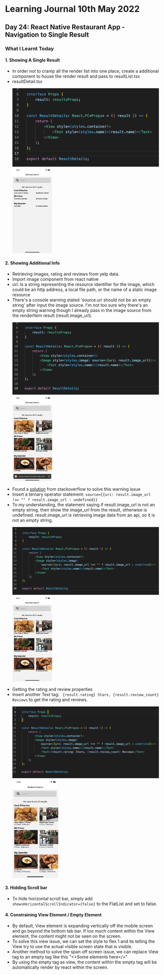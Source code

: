 <h1>Learning Journal 10th May 2022</h1>
<h2>Day 24: React Native Restaurant App - Navigation to Single Result</h2>
<h3>What I Learnt Today</h3>
<h4>1. Showing A Single Result</h4>
<ul>
  <li>In order not to cramp all the render list into one place, create a additional component to house the render result and pass to resultList.tsx</li>
  <li>resultDetail.tsx</li>
  <p float="left">
    <img src="https://github.com/janson-gan/react-native-training/blob/main/images/Screenshot%202022-05-10%20at%201.44.42%20PM.png" width="500" />
    <img src="https://github.com/janson-gan/react-native-training/blob/main/images/Simulator%20Screen%20Shot%20-%20iPhone%2013%20-%202022-05-10%20at%2013.45.38.png" width="130" />
  </p>
</ul>
<h4>2. Showing Additional Info</h4>
<ul>
  <li>Retrieving images, rating and reviews from yelp data.</li>
  <li>Import image component from react native</li>
  <li>uri: Is a string representing the resource identifier for the image, which could be an http address, a local file path, or the name of a static image resource</li>
  <li>There's a console warning stated 'source.uri should not be an empty string' after input the image source. I'm not too sure why there's an empty string warning though I already pass in the image source from the renderItem result (result.image_url).</li>
  <p float="left">
    <img src="https://github.com/janson-gan/react-native-training/blob/main/images/Screenshot%202022-05-10%20at%201.55.18%20PM.png" width="530" />
    <img src="https://github.com/janson-gan/react-native-training/blob/main/images/Simulator%20Screen%20Shot%20-%20iPhone%2013%20-%202022-05-10%20at%2013.56.03.png" width="130" />
  </p>
  <li>Found a <a href="https://stackoverflow.com/questions/48927997/trouble-solving-source-uri-should-not-be-an-empty-string-in-react-native">solution</a> from stackoverflow to solve this warning issue</li>
  <li>Insert a ternary operator statement: <code>source={{uri: result.image_url !== "" ? result.image_url : undefined}}</code></li>
  <li>To my understanding, the statement saying if result.image_url is not an empty string, then show the image_url from the result, otherwise is undefined. result.image_url is retrieving image data from an api, so it is not an empty string.</li>
   <p float="left">
    <img src="https://github.com/janson-gan/react-native-training/blob/main/images/Screenshot%202022-05-10%20at%202.41.36%20PM.png" width="550" />
    <img src="https://github.com/janson-gan/react-native-training/blob/main/images/Simulator%20Screen%20Shot%20-%20iPhone%2013%20-%202022-05-10%20at%2014.42.05.png" width="130" />
  </p>
  <li>Getting the rating and review properties</li>
  <li>Insert another Text tag: <code> <Text>{result.rating} Stars, {result.review_count} Reviews</Text></code> to get the rating and reviews.</li>
   <p float="left">
    <img src="https://github.com/janson-gan/react-native-training/blob/main/images/Screenshot%202022-05-10%20at%202.57.56%20PM.png" width="570" />
    <img src="https://github.com/janson-gan/react-native-training/blob/main/images/Simulator%20Screen%20Shot%20-%20iPhone%2013%20-%202022-05-10%20at%2014.58.37.png" width="150" />
  </p>
</ul>
<h4>3. Hidding Scroll bar</h4>
<ul>
<li>To hide horizontal scroll bar, simply add <code>showsHorizontalScrollIndicator={false}</code> to the FlatList and set to false.</li>
</ul>
<h4>4. Constraining View Element / Empty Element</h4>
<ul>
<li>By default, View element is expanding vertically off the mobile screen and go beyond the bottom tab bar. If too much content within the View element, the content might not be seen on the screen.</li>
  <li>To solve this view issue, we can set the style to flex 1 and its telling the View try to use the actual visible screen state that is visible.</li>
<li>Another method to solve the span off screen issue, we can replace View tag to an empty tag like this "<>Some elements here<&#47>"</li>
<li>By using the empty tag as view, the content within the empty tag will be automatically render by react within the screen.</li>
</ul>

